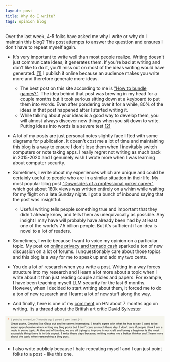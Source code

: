 ```yaml
---
layout: post
title: Why do I write? 
tags: opinion blog
---
```


Over the last week, 4-5 folks have asked me why I write or why do I maintain this blog? This post attempts to answer the question and ensures I don't have to repeat myself again. 

- It's very important to write well than most people realize. Writing doesn't just communicate ideas; it generates them. If you're bad at writing and don't like to do it, you'll miss out on most of the ideas writing would have generated. [[1]](https://www.paulgraham.com/writing44.html) I publish it online because an audience makes you write more and therefore generate more ideas. 

    - The best post on this site according to me is ["How to bundle games?"](https://rnikhil.com/2023/04/09/multi-vs-single-gaming.html). The idea behind that post was brewing in my head for a couple months but it took serious sitting down at a keyboard to put them into words. Even after pondering over it for a while, 80% of the ideas in that post happened after I started writing it. 
    - While talking about your ideas is a good way to develop them, you will almost always discover new things when you sit down to write. Putting ideas into words is a severe test [[2]](https://www.paulgraham.com/words.html)

- A lot of my posts are just personal notes slightly face lifted with some diagrams for publication. It doesn't cost me a lot of time and maintaining this blog is a way to ensure I don't lose them when I inevitably switch computers or note taking apps. I really regret not writing as much back in 2015-2020 and I genuinely wish I wrote more when I was learning about computer security. 

- Sometimes, I write about my experiences which are unique and could be certainly useful to people who are in a similar situation in their life. My most popular blog post ["Downsides of a professional poker career"](https://rnikhil.com/2023/11/12/quitting-fulltime-poker.html) which got about 180k views was written entirely on a whim while waiting for my flight on a late Sunday night. I got a bunch of inbound saying that the post was insightful. 
    - Useful writing tells people something true and important that they didn't already know, and tells them as unequivocally as possible. Any insight I may have will probably have already been had by at least one of the world's 7.5 billion people. But it's sufficient if an idea is novel to a lot of readers.

- Sometimes, I write because I want to voice my opinion on a particular topic. My post on [online privacy and tornado cash](https://rnikhil.com/2022/08/09/tornado-cash-block.html) sparked a ton of new discussion on a lot of forums. I unquestionably care about those topics and this blog is a way for me to speak up and add my two cents. 

- You do a lot of research when you write a post. Writing in a way forces structure into my research and I learn a lot more about a topic when I write about it than just reading couple articles and papers. For example, I have been teaching myself LLM security for the last 6 months. However, when I decided to start writing about them, it forced me to do a ton of new research and I learnt a lot of new stuff along the way. 

- And finally, here is one of my [comment](https://news.ycombinator.com/item?id=35936828#35967811) on HN about 7 months ago on writing. Its a thread about the British art critic [David Sylvester](https://en.wikipedia.org/wiki/David_Sylvester)

<div align = "center">
<img  src="/assets/files/hnquote.png">
</div>

- I also write publicly because I hate repeating myself and I can just point folks to a post - like this one. 











